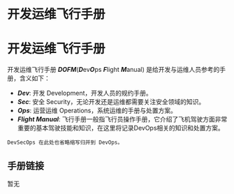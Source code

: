 # 开发运维飞行手册

# 开发运维飞行手册

开发运维飞行手册 ***DOFM***(***D***ev***O***ps ***F***light ***M***anual) 是给开发与运维人员参考的手册，含义如下：

* ***Dev***: 开发 Development，开发人员的规约手册。
* ***Sec***: 安全 Security，无论开发还是运维都需要关注安全领域的知识。
* ***Ops***: 运营运维 Operations，系统运维的手册与处置方案。
* ***Flight Manual***: 飞行手册一般指飞行员操作手册，它介绍了飞机驾驶方面非常重要的基本驾驶技能和知识，在这里将记录DevOps相关的知识和处置方案。

`DevSecOps 在此处也省略缩写归并到 DevOps。`

## 手册链接

暂无
